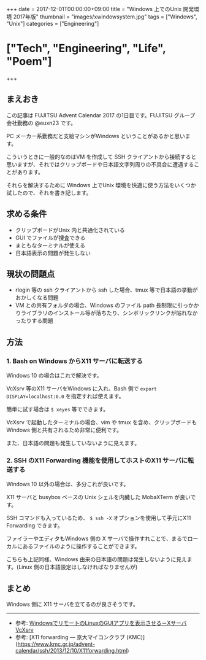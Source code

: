+++
date = 2017-12-01T00:00:00+09:00
title = "Windows 上でのUnix 開発環境 2017年版"
thumbnail = "images/xwindowsystem.jpg"
tags = ["Windows", "Unix"]
categories = ["Engineering"]
# ["Tech", "Engineering", "Life", "Poem"]
+++


## まえおき

この記事は FUJITSU Advent Calendar 2017 の1日目です。FUJITSU グループ会社勤務の @euxn23 です。

PC メーカー系勤務だと支給マシンがWindows ということがあるかと思います。

こういうときに一般的なのはVM を作成して SSH クライアントから接続すると思いますが、それではクリップボードや日本語文字列周りの不具合に遭遇することがあります。

それらを解決するために Windows 上でUnix 環境を快適に使う方法をいくつか試したので、それを書き記します。


## 求める条件
- クリップボードがUnix 内と共通化されている
- GUI でファイルが捜査できる
- まともなターミナルが使える
- 日本語表示の問題が発生しない


## 現状の問題点
- rlogin 等の ssh クライアントから ssh した場合、tmux 等で日本語の挙動がおかしくなる問題
- VM との共有フォルダの場合、Windows のファイル path 長制限に引っかかりライブラリのインストール等が落ちたり、シンボリックリンクが貼れなかったりする問題


## 方法
### 1. Bash on Windows からX11 サーバに転送する

Windows 10 の場合はこれで解決です。

VcXsrv 等のX11 サーバをWindows に入れ、Bash 側で `export DISPLAY=localhost:0.0` を指定すれば使えます。

簡単に試す場合は `$ xeyes` 等でできます。

VcXsrv で起動したターミナルの場合、vim や tmux を含め、クリップボードもWindows 側と共有されるため非常に便利です。

また、日本語の問題も発生していないように見えます。

### 2. SSH のX11 Forwarding 機能を使用してホストのX11 サーバに転送する

Windows 10 以外の場合は、多分これが良いです。

X11 サーバと busybox ベースの Unix シェルを内臓した MobaXTerm が良いです。

SSH コマンドも入っているため、 `$ ssh -X` オプションを使用して手元にX11 Forwarding できます。

ファイラーやエディタもWindows 側の X サーバで操作すれことで、まるでローカルにあるファイルのように操作することができます。

こちらも上記同様、Windows 由来の日本語の問題は発生しないように見えます。(Linux 側の日本語設定はしなければなりませんが)


## まとめ

Windows 側に X11 サーバを立てるのが良さそうです。

---
- 参考: [WindowsでリモートのLinuxのGUIアプリを表示させる－Xサーバ VcXsrv](http://vogel.at.webry.info/201612/article_3.html)
- 参考: [X11 forwarding — 京大マイコンクラブ (KMC)]
(https://www.kmc.gr.jp/advent-calendar/ssh/2013/12/10/X11forwarding.html)